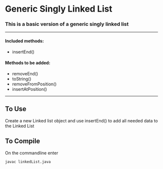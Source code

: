 # Generic Singly Linked List

### This is a basic version of a generic singly linked list

---

#### Included methods:
* insertEnd()

#### Methods to be added:
* removeEnd()
* toString()
* removeFromPosition()
* insertAtPosition()

---
## To Use
Create a new Linked list object and use insertEnd() to add all needed data to the Linked List

## To Compile
On the commandline enter

    javac linkedList.java
